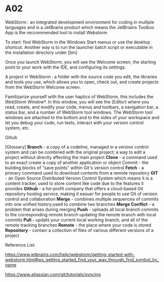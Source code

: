 # A02
 WebStorm : an integrated development environment for coding in mulliple languages and is a JetBrains product which means the JetBriains Toolbox App is the reccommended tool to install Webstorm

To start: find WebStorm in the Windows Start menus or use the desktop shortcut. Another way is to run the launcher batch script or executable in the installation directory under [bin]

Once you launch WebStorm, you will see the Welcome screen, the starting point to your work with the IDE, and configuring its settings. 

 A project in WebStorm : a folder with the source code you edit, the libraries and tools you use, which allows you to open, check out, and create projects from the WebStorm Welcome screen.

 Familizarize yourself with the user haptics of WebStorm, this includes the *WebStorm Window**.
In this window, you will see the [Editor] where you read, create, and modify your code, menus and toolbars, a navigation bar, a status bar, and a number of WebStorm tool windows.
The WebStorm tool windows are attached to the bottom and to the sides of your workspace and let you debug your code, run tests, interact with your version control system, etc.

Gihub

[Glossary]
**Branch** - a copy of a codeline, managed in a version control system and can be combined with the original project; a way to edit a project without directly affecting the main project 
**Clone** - a command used to an exact create a copy of another application or object 
Commit -  the building blocks of "save points" within Git's version control 
**Fetch** - a primary command used to download contents from a remote repository
**GIT** - an Open Source Distributed Version Control System which means it is a content tracker, used to store content like code due to the features it provides 
**Github** - a for-profit company that offers a cloud-based Git repository hosting service, making it easuer for people to use Git of version control and collaboration 
**Merge** - combines multiple sequences of commits into one unified history;used to combine two branches
**Merge Conflict** - a problem that arises during merging
**Push** - uploads all local branch commits to the corresponding remote branch updating the remote branch with local commits 
**Pull** - updats your current local working branch, and all of the remote tracking branches
**Remote** - the place where your code is stored 
**Repository** - contain a collection of files of various different versions of a project

Reference List:

https://www.jetbrains.com/help/webstorm/getting-started-with-webstorm.html#ws_getting_started_find_your_way_through_find_symbol_by_name

https://www.atlassian.com/git/tutorials/syncing

